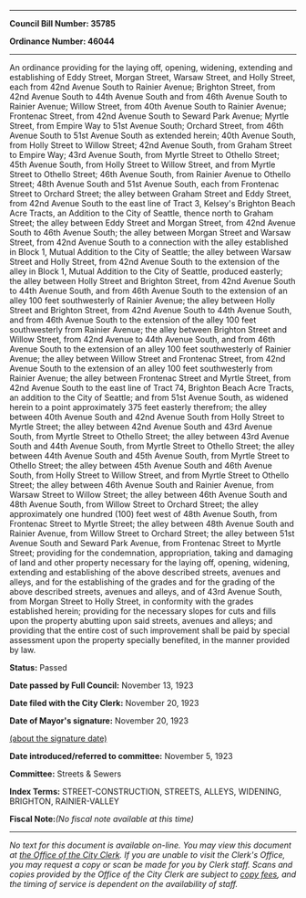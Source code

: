 

********

**Council Bill Number: 35785**
   
**Ordinance Number: 46044**
********

 An ordinance providing for the laying off, opening, widening, extending and establishing of Eddy Street, Morgan Street, Warsaw Street, and Holly Street, each from 42nd Avenue South to Rainier Avenue; Brighton Street, from 42nd Avenue South to 44th Avenue South and from 46th Avenue South to Rainier Avenue; Willow Street, from 40th Avenue South to Rainier Avenue; Frontenac Street, from 42nd Avenue South to Seward Park Avenue; Myrtle Street, from Empire Way to 51st Avenue South; Orchard Street, from 46th Avenue South to 51st Avenue South as extended herein; 40th Avenue South, from Holly Street to Willow Street; 42nd Avenue South, from Graham Street to Empire Way; 43rd Avenue South, from Myrtle Street to Othello Street; 45th Avenue South, from Holly Street to Willow Street, and from Myrtle Street to Othello Street; 46th Avenue South, from Rainier Avenue to Othello Street; 48th Avenue South and 51st Avenue South, each from Frontenac Street to Orchard Street; the alley between Graham Street and Eddy Street, from 42nd Avenue South to the east line of Tract 3, Kelsey's Brighton Beach Acre Tracts, an Addition to the City of Seattle, thence north to Graham Street; the alley between Eddy Street and Morgan Street, from 42nd Avenue South to 46th Avenue South; the alley between Morgan Street and Warsaw Street, from 42nd Avenue South to a connection with the alley established in Block 1, Mutual Addition to the City of Seattle; the alley between Warsaw Street and Holly Street, from 42nd Avenue South to the extension of the alley in Block 1, Mutual Addition to the City of Seattle, produced easterly; the alley between Holly Street and Brighton Street, from 42nd Avenue South to 44th Avenue South, and from 46th Avenue South to the extension of an alley 100 feet southwesterly of Rainier Avenue; the alley between Holly Street and Brighton Street, from 42nd Avenue South to 44th Avenue South, and from 46th Avenue South to the extension of the alley 100 feet southwesterly from Rainier Avenue; the alley between Brighton Street and Willow Street, from 42nd Avenue to 44th Avenue South, and from 46th Avenue South to the extension of an alley 100 feet southwesterly of Rainier Avenue; the alley between Willow Street and Frontenac Street, from 42nd Avenue South to the extension of an alley 100 feet southwesterly from Rainier Avenue; the alley between Frontenac Street and Myrtle Street, from 42nd Avenue South to the east line of Tract 74, Brighton Beach Acre Tracts, an addition to the City of Seattle; and from 51st Avenue South, as widened herein to a point approximately 375 feet easterly therefrom; the alley between 40th Avenue South and 42nd Avenue South from Holly Street to Myrtle Street; the alley between 42nd Avenue South and 43rd Avenue South, from Myrtle Street to Othello Street; the alley between 43rd Avenue South and 44th Avenue South, from Myrtle Street to Othello Street; the alley between 44th Avenue South and 45th Avenue South, from Myrtle Street to Othello Street; the alley between 45th Avenue South and 46th Avenue South, from Holly Street to Willow Street, and from Myrtle Street to Othello Street; the alley between 46th Avenue South and Rainier Avenue, from Warsaw Street to Willow Street; the alley between 46th Avenue South and 48th Avenue South, from Willow Street to Orchard Street; the alley approximately one hundred (100) feet west of 48th Avenue South, from Frontenac Street to Myrtle Street; the alley between 48th Avenue South and Rainier Avenue, from Willow Street to Orchard Street; the alley between 51st Avenue South and Seward Park Avenue, from Frontenac Street to Myrtle Street; providing for the condemnation, appropriation, taking and damaging of land and other property necessary for the laying off, opening, widening, extending and establishing of the above described streets, avenues and alleys, and for the establishing of the grades and for the grading of the above described streets, avenues and alleys, and of 43rd Avenue South, from Morgan Street to Holly Street, in conformity with the grades established herein; providing for the necessary slopes for cuts and fills upon the property abutting upon said streets, avenues and alleys; and providing that the entire cost of such improvement shall be paid by special assessment upon the property specially benefited, in the manner provided by law.

**Status:** Passed
   
**Date passed by Full Council:** November 13, 1923
   
**Date filed with the City Clerk:** November 20, 1923
   
**Date of Mayor's signature:** November 20, 1923
   
[(about the signature date)](/~public/approvaldate.htm)
   
   
   
**Date introduced/referred to committee:** November 5, 1923
   
**Committee:** Streets & Sewers
   
   
**Index Terms:** STREET-CONSTRUCTION, STREETS, ALLEYS, WIDENING, BRIGHTON, RAINIER-VALLEY

**Fiscal Note:**_(No fiscal note available at this time)_
********

_No text for this document is available on-line. You may view this document at [the Office of the City Clerk](http://www.seattle.gov/leg/clerk/contactUs.htm). If you are unable to visit the Clerk's Office, you may request a copy or scan be made for you by Clerk staff. Scans and copies provided by the Office of the City Clerk are subject to [copy fees](http://clerk.seattle.gov/~public/clerkfees.htm), and the timing of service is dependent on the availability of staff._

